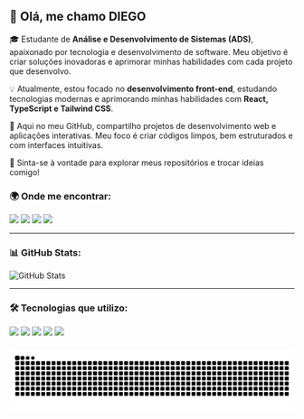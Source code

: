 ## 👋 Olá, me chamo DIEGO 

🎓 Estudante de **Análise e Desenvolvimento de Sistemas (ADS)**, apaixonado por tecnologia e desenvolvimento de software. Meu objetivo é criar soluções inovadoras e aprimorar minhas habilidades com cada projeto que desenvolvo.  

💡 Atualmente, estou focado no **desenvolvimento front-end**, estudando tecnologias modernas e aprimorando minhas habilidades com **React, TypeScript e Tailwind CSS**.  

🚀 Aqui no meu GitHub, compartilho projetos de desenvolvimento web e aplicações interativas. Meu foco é criar códigos limpos, bem estruturados e com interfaces intuitivas.  

📌 Sinta-se à vontade para explorar meus repositórios e trocar ideias comigo!  

### 🌍 **Onde me encontrar:**  
<p> <a href="https://diegoramos.site"><img src="https://img.shields.io/badge/website-000000?style=for-the-badge&logo=About.me&logoColor=white" /></a> <a href="https://linkedin.com/in/diego-rds/"><img src="https://img.shields.io/badge/LinkedIn-0077B5?style=for-the-badge&logo=linkedin&logoColor=white" /></a> <a href="https://www.instagram.com/_diegoo_66"><img src="https://img.shields.io/badge/Instagram-E4405F?style=for-the-badge&logo=instagram&logoColor=white" /></a> <a href="https://discord.com/channels/@me/667179007615434788"><img src="https://img.shields.io/badge/Discord-7289DA?style=for-the-badge&logo=discord&logoColor=white" /></a> </p>

---

### 📊 **GitHub Stats:**  
![GitHub Stats](https://kasroudra-stats-card.onrender.com/user?user=diegoramosds&theme=tokyonight&locale=pt-br)  

---

### 🛠 **Tecnologias que utilizo:**  

<p> <img src="https://img.shields.io/badge/HTML5-E34F26?style=for-the-badge&logo=html5&logoColor=white" /> <img src="https://img.shields.io/badge/CSS3-1572B6?style=for-the-badge&logo=css3&logoColor=white" /> <img src="https://img.shields.io/badge/JavaScript-F7DF1E?style=for-the-badge&logo=javascript&logoColor=black" /> <img src="https://img.shields.io/badge/TypeScript-007ACC?style=for-the-badge&logo=typescript&logoColor=white" /> <img src="https://img.shields.io/badge/React-20232A?style=for-the-badge&logo=react&logoColor=61DAFB" /> </p>

###
<img src="https://raw.githubusercontent.com/diegoramosds/diegoramosds/output/snake.svg" alt="Snake animation" />
